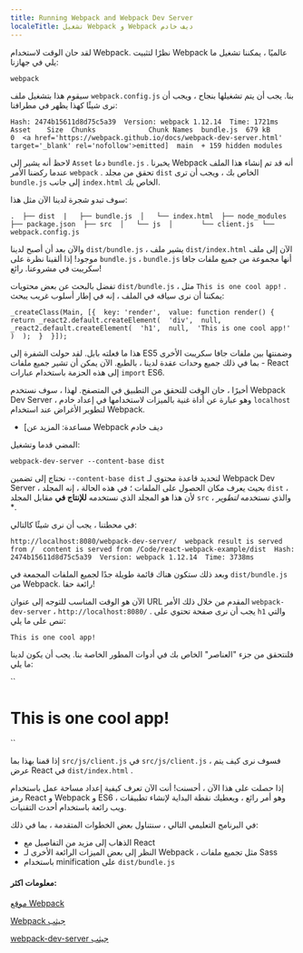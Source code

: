 ```yaml
---
title: Running Webpack and Webpack Dev Server
localeTitle: تشغيل Webpack و Webpack ديف خادم
---
```

لقد حان الوقت لاستخدام Webpack. نظرًا لتثبيت Webpack عالميًا ، يمكننا تشغيل ما يلي في جهازنا:

 `webpack 
` 

سيقوم هذا بتشغيل ملف `webpack.config.js` بنا. يجب أن يتم تشغيلها بنجاح ، ويجب أن نرى شيئًا كهذا يظهر في مطرافنا:

 `Hash: 2474b15611d8d75c5a39 
 Version: webpack 1.12.14 
 Time: 1721ms 
    Asset    Size  Chunks             Chunk Names 
 bundle.js  679 kB       0  <a href='https://webpack.github.io/docs/webpack-dev-server.html' target='_blank' rel='nofollow'>emitted]  main 
    + 159 hidden modules 
` 

لاحظ أنه يشير إلى `Asset` دعا `bundle.js` . يخبرنا Webpack أنه قد تم إنشاء هذا الملف عندما ركضنا الأمر `webpack` . تحقق من مجلد `dist` الخاص بك ، ويجب أن ترى `bundle.js` إلى جانب `index.html` الخاص بك.

سوف تبدو شجرة لدينا الآن مثل هذا:

 `. 
 ├── dist 
 |   ├── bundle.js 
 │   └── index.html 
 ├── node_modules 
 ├── package.json 
 ├── src 
 │   └── js 
 │       └── client.js 
 └── webpack.config.js 
` 

والآن بعد أن أصبح لدينا `dist/bundle.js` ، يشير ملف `dist/index.html` الآن إلى ملف موجود! إذا ألقينا نظرة على `bundle.js` ، `bundle.js` أنها مجموعة من جميع ملفات جافا سكريبت في مشروعنا. رائع!

تفضل بالبحث عن بعض محتويات `dist/bundle.js` ، مثل `This is one cool app!` . يمكننا أن نرى سياقه في الملف ، إنه في إطار أسلوب غريب يبحث:

 `_createClass(Main, [{ 
  key: 'render', 
  value: function render() { 
    return _react2.default.createElement( 
      'div', 
      null, 
      _react2.default.createElement( 
        'h1', 
        null, 
        'This is one cool app!' 
      ) 
    ); 
  } 
 }]); 
` 

هذا ما فعلته بابل. لقد حولت الشفرة إلى ES5 وضمنتها بين ملفات جافا سكريبت الأخرى - بما في ذلك جميع وحدات عقدة لدينا ، بالطبع. الآن يمكن أن تشير جميع ملفات React إلى هذه الحزمة باستخدام عبارات `import` ES6.

أخيرًا ، حان الوقت للتحقق من التطبيق في المتصفح. لهذا ، سوف نستخدم Webpack Dev Server ، وهو عبارة عن أداة غنية بالميزات لاستخدامها في إعداد خادم `localhost` لتطوير الأغراض عند استخدام Webpack.

*   \[مساعدة: المزيد عن Webpack ديف خادم

المضي قدما وتشغيل:

 `webpack-dev-server --content-base dist 
` 

نحتاج إلى تضمين `--content-base dist` لتحديد قاعدة محتوى لـ Webpack Dev Server ، بحيث يعرف مكان الحصول على الملفات ؛ في هذه الحالة ، إنه المجلد `dist` ، لأن هذا هو المجلد الذي نستخدمه **للإنتاج في** مقابل المجلد `src` ، والذي نستخدمه _لتطوير_ \*.

في محطتنا ، يجب أن نرى شيئًا كالتالي:

 `http://localhost:8080/webpack-dev-server/ 
 webpack result is served from / 
 content is served from /Code/react-webpack-example/dist 
 Hash: 2474b15611d8d75c5a39 
 Version: webpack 1.12.14 
 Time: 3738ms 
` 

وبعد ذلك ستكون هناك قائمة طويلة جدًا لجميع الملفات المجمعة في `dist/bundle.js` من Webpack. رائعة حقا!

الآن هو الوقت المناسب للتوجه إلى عنوان URL المقدم من خلال ذلك الأمر `webpack-dev-server` ، `http://localhost:8080/` . يجب أن نرى صفحة تحتوي على `h1` والتي تنص على ما يلي:

 `This is one cool app! 
` 

فلنتحقق من جزء "العناصر" الخاص بك في أدوات المطور الخاصة بنا. يجب أن يكون لدينا ما يلي:

 ``<!DOCTYPE html> 
 <html lang="en"> 
 <head> 
  <meta charset="UTF-8"> 
  <title>React Webpack Example</title> 
  <style type="text/css"></style> 
 </head> 
 <body> 
  <!-- React app will be injected into the following `div` element: --> 
  <div id="app"> 
    <div data-reactid=".0"> 
      <h1 data-reactid=".0.0">This is one cool app!</h1> 
    </div> 
  </div> 
  <!-- Include bundled JavaScript: --> 
  <script src="bundle.js"></script> 
 </body> 
 </html> 
`` 

إذا قمنا بهذا بما `src/js/client.js` في `src/js/client.js` ، فسوف نرى كيف يتم عرض React في `dist/index.html` .

إذا حصلت على هذا الآن ، أحسنت! أنت الآن تعرف كيفية إعداد مساحة عمل باستخدام رمز React و Webpack و ES6 ، وهو أمر رائع ، ويعطيك نقطة البداية لإنشاء تطبيقات ويب رائعة باستخدام أحدث التقنيات.

في البرنامج التعليمي التالي ، سنتناول بعض الخطوات المتقدمة ، بما في ذلك:

*   الذهاب إلى مزيد من التفاصيل مع React
*   النظر إلى بعض الميزات الرائعة الأخرى لـ Webpack ، مثل تجميع ملفات Sass
*   باستخدام minification على `dist/bundle.js`

#### معلومات اكثر:

[موقع Webpack](https://webpack.js.org/)

[Webpack جيثب](https://github.com/webpack/webpack)

[webpack-dev-server جيثب](https://github.com/webpack/webpack-dev-server)